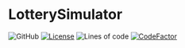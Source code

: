 # LotterySimulator

![GitHub](https://img.shields.io/github/license/przemo199/LotterySimulator)
[![License](https://img.shields.io/badge/License-BSD%203--Clause-blue.svg)](https://opensource.org/licenses/BSD-3-Clause)
![Lines of code](https://img.shields.io/tokei/lines/github/przemo199/LotterySimulator)
[![CodeFactor](https://www.codefactor.io/repository/github/przemo199/lotterysimulator/badge)](https://www.codefactor.io/repository/github/przemo199/lotterysimulator)
